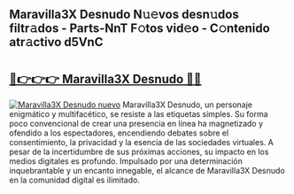 ## Maravilla3X Desnudo N𝚞𝚎vos desn𝚞dos filtr𝚊dos - Parts-NnT F𝚘tos vid𝚎o - C𝚘ntenido atr𝚊ctivo d5VnC

# <h2><a href="http://mb6y9wv.tromn.icu/?c=Maravilla3X+Desnudo">🔗👉👉👉 Maravilla3X Desnudo 🔗🔗</a></h2>

[![Maravilla3X Desnudo nuevo](https://i.imgur.com/pEAQMta.gif)](http://mb6y9wv.tromn.icu/?c=Maravilla3X+Desnudo)
Maravilla3X Desnudo, un personaje enigmático y multifacético, se resiste a las etiquetas simples. Su forma poco convencional de crear una presencia en línea ha magnetizado y ofendido a los espectadores, encendiendo debates sobre el consentimiento, la privacidad y la esencia de las sociedades virtuales. A pesar de la incertidumbre de sus próximas acciones, su impacto en los medios digitales es profundo. Impulsado por una determinación inquebrantable y un encanto innegable, el alcance de Maravilla3X Desnudo en la comunidad digital es ilimitado.
